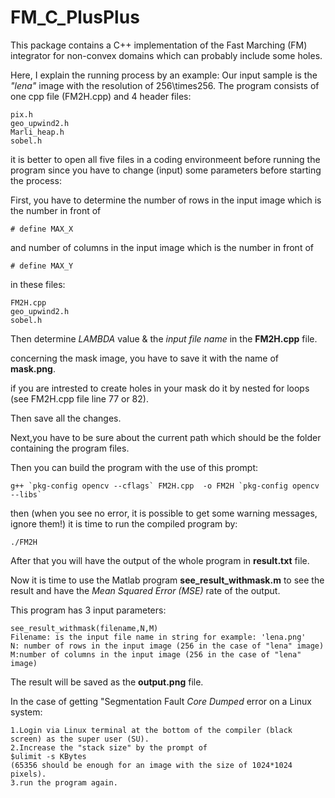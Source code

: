 # FM_C_PlusPlus
This package contains a C++ implementation of the Fast Marching (FM) integrator for non-convex domains which can probably include some holes.

Here, I explain the running process by an example:
Our input sample is the *"lena"* image with the resolution of 256\times256.
The program consists of one cpp file (FM2H.cpp) and 4 header files:
```
pix.h
geo_upwind2.h
Marli_heap.h
sobel.h
```
it is better to open all five files in a coding environmeent before running the program 
since you have to change (input) some parameters before starting the process:

First, you have to determine the number of rows in the input image which is the number in front of 
```
# define MAX_X
```
and number of columns in the input image which is the number in front of 
```
# define MAX_Y
```
in these files:
```
FM2H.cpp
geo_upwind2.h
sobel.h
```
Then determine *LAMBDA* value & the *input file name* in the **FM2H.cpp** file.

concerning the mask image, you have to save it with the name of **mask.png**.

if you are intrested to create holes in your mask do it by nested for loops (see FM2H.cpp file line 77 or 82).

Then save all the changes.

Next,you have to be sure about the current path which should be the folder containing the program files.

Then you can build the program with the use of this prompt:
```
g++ `pkg-config opencv --cflags` FM2H.cpp  -o FM2H `pkg-config opencv --libs`
```
then (when you see no error, it is possible to get some warning messages, ignore them!) it is time to run the compiled program by:
```
./FM2H
```
After that you will have the output of the whole program in **result.txt** file.

Now it is time to use the Matlab program **see_result_withmask.m** to see the result and have the *Mean Squared Error (MSE)* rate of the output.

This program has 3 input parameters:
```
see_result_withmask(filename,N,M)
Filename: is the input file name in string for example: 'lena.png'
N: number of rows in the input image (256 in the case of "lena" image)
M:number of columns in the input image (256 in the case of "lena" image)
```
The result will be saved as the **output.png** file.

In the case of getting "Segmentation Fault *Core Dumped* error on a Linux system:
```
1.Login via Linux terminal at the bottom of the compiler (black screen) as the super user (SU).
2.Increase the "stack size" by the prompt of
$ulimit -s KBytes
(65356 should be enough for an image with the size of 1024*1024 pixels).
3.run the program again.
```


